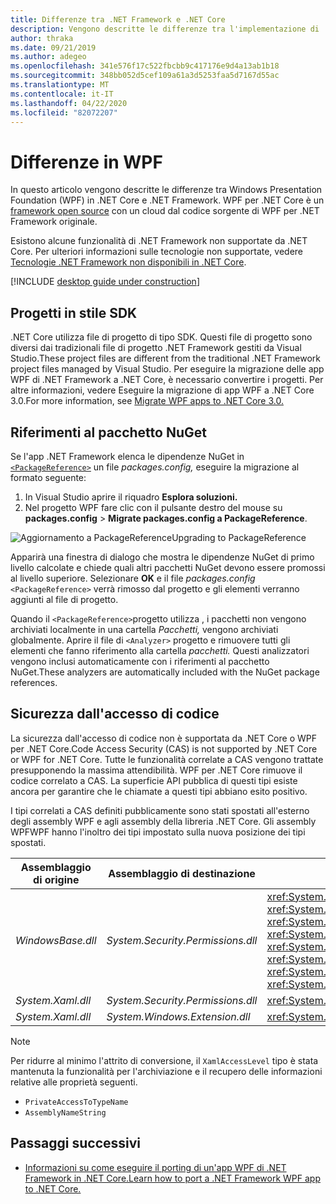 ```yaml
---
title: Differenze tra .NET Framework e .NET Core
description: Vengono descritte le differenze tra l'implementazione di .NET Framework di Windows Presentation Foundation (WPF) e WPF .NET Core. Quando esegui la migrazione dell'app, devi considerare queste incompatibilità.
author: thraka
ms.date: 09/21/2019
ms.author: adegeo
ms.openlocfilehash: 341e576f17c522fbcbb9c417176e9d4a13ab1b18
ms.sourcegitcommit: 348bb052d5cef109a61a3d5253faa5d7167d55ac
ms.translationtype: MT
ms.contentlocale: it-IT
ms.lasthandoff: 04/22/2020
ms.locfileid: "82072207"
---
```

# <a name="differences-in-wpf"></a>Differenze in WPF

In questo articolo vengono descritte le differenze tra Windows Presentation Foundation (WPF) in .NET Core e .NET Framework. WPF per .NET Core è un [framework open source](https://github.com/dotnet/wpf) con un cloud dal codice sorgente di WPF per .NET Framework originale.

Esistono alcune funzionalità di .NET Framework non supportate da .NET Core. Per ulteriori informazioni sulle tecnologie non supportate, vedere [Tecnologie .NET Framework non disponibili in .NET Core](../../core/porting/net-framework-tech-unavailable.md).

[!INCLUDE [desktop guide under construction](../../../includes/desktop-guide-preview-note.md)]

## <a name="sdk-style-projects"></a>Progetti in stile SDK

.NET Core utilizza file di progetto di tipo SDK. Questi file di progetto sono diversi dai tradizionali file di progetto .NET Framework gestiti da Visual Studio.These project files are different from the traditional .NET Framework project files managed by Visual Studio. Per eseguire la migrazione delle app WPF di .NET Framework a .NET Core, è necessario convertire i progetti. Per altre informazioni, vedere Eseguire la migrazione di app WPF a .NET Core 3.0.For more information, see [Migrate WPF apps to .NET Core 3.0.](convert-project-from-net-framework.md)

## <a name="nuget-package-references"></a>Riferimenti al pacchetto NuGet

Se l'app .NET Framework elenca le dipendenze NuGet in [`<PackageReference>`](/nuget/consume-packages/package-references-in-project-files) un file *packages.config,* eseguire la migrazione al formato seguente:

1. In Visual Studio aprire il riquadro **Esplora soluzioni.**
1. Nel progetto WPF fare clic con il pulsante destro del mouse su **packages.config** > **Migrate packages.config a PackageReference**.

![Aggiornamento a PackageReferenceUpgrading to PackageReference](media/differences-from-net-framework/package-reference-migration.png)

Apparirà una finestra di dialogo che mostra le dipendenze NuGet di primo livello calcolate e chiede quali altri pacchetti NuGet devono essere promossi al livello superiore. Selezionare **OK** e il file *packages.config* `<PackageReference>` verrà rimosso dal progetto e gli elementi verranno aggiunti al file di progetto.

Quando il `<PackageReference>`progetto utilizza , i pacchetti non vengono archiviati localmente in una cartella *Pacchetti,* vengono archiviati globalmente. Aprire il file di `<Analyzer>` progetto e rimuovere tutti gli elementi che fanno riferimento alla cartella *pacchetti.* Questi analizzatori vengono inclusi automaticamente con i riferimenti al pacchetto NuGet.These analyzers are automatically included with the NuGet package references.

## <a name="code-access-security"></a>Sicurezza dall'accesso di codice

La sicurezza dall'accesso di codice non è supportata da .NET Core o WPF per .NET Core.Code Access Security (CAS) is not supported by .NET Core or WPF for .NET Core. Tutte le funzionalità correlate a CAS vengono trattate presupponendo la massima attendibilità. WPF per .NET Core rimuove il codice correlato a CAS. La superficie API pubblica di questi tipi esiste ancora per garantire che le chiamate a questi tipi abbiano esito positivo.

I tipi correlati a CAS definiti pubblicamente sono stati spostati all'esterno degli assembly WPF e agli assembly della libreria .NET Core. Gli assembly WPFWPF hanno l'inoltro dei tipi impostato sulla nuova posizione dei tipi spostati.

| Assemblaggio di origine | Assemblaggio di destinazione | Type                |
| --------------- | --------------- | ------------------- |
| *WindowsBase.dll* | *System.Security.Permissions.dll* | <xref:System.Security.Permissions.MediaPermission> <br /> <xref:System.Security.Permissions.MediaPermissionAttribute> <br /> <xref:System.Security.Permissions.MediaPermissionAudio> <br /> <xref:System.Security.Permissions.MediaPermissionImage> <br /> <xref:System.Security.Permissions.MediaPermissionVideo> <br /> <xref:System.Security.Permissions.WebBrowserPermission> <br /> <xref:System.Security.Permissions.WebBrowserPermissionAttribute> <br /> <xref:System.Security.Permissions.WebBrowserPermissionLevel> |
| *System.Xaml.dll* | *System.Security.Permissions.dll* | <xref:System.Xaml.Permissions.XamlLoadPermission> |
| *System.Xaml.dll* | *System.Windows.Extension.dll*    | <xref:System.Xaml.Permissions.XamlAccessLevel><br/> |

> [!NOTE]
> Per ridurre al minimo l'attrito di conversione, il `XamlAccessLevel` tipo è stata mantenuta la funzionalità per l'archiviazione e il recupero delle informazioni relative alle proprietà seguenti.
>
> - `PrivateAccessToTypeName`
> - `AssemblyNameString`

## <a name="next-steps"></a>Passaggi successivi

- [Informazioni su come eseguire il porting di un'app WPF di .NET Framework in .NET Core.Learn how to port a .NET Framework WPF app to .NET Core.](convert-project-from-net-framework.md)

